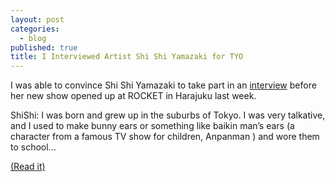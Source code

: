 ```yaml
---
layout: post
categories: 
  - blog
published: true
title: I Interviewed Artist Shi Shi Yamazaki for TYO
---
```


I was able to convince Shi Shi Yamazaki to take part in an [interview](http://tyoindex.com/2013/09/conversations-with-people-we-like-8-shishi-yamazaki/) before her new show opened up at ROCKET in Harajuku last week. 

ShiShi: I was born and grew up in the suburbs of Tokyo. I was very talkative, and I used to make bunny ears or something like baikin man’s ears (a character from a famous TV show for children, Anpanman ) and wore them to school...

[(Read it)](http://tyoindex.com/2013/09/conversations-with-people-we-like-8-shishi-yamazaki/)